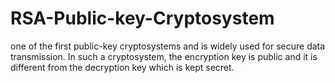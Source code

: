 # RSA-Public-key-Cryptosystem
 one of the first public-key cryptosystems and is widely used for secure data transmission. In such a cryptosystem, the encryption key is public and it is different from the decryption key which is kept secret.
